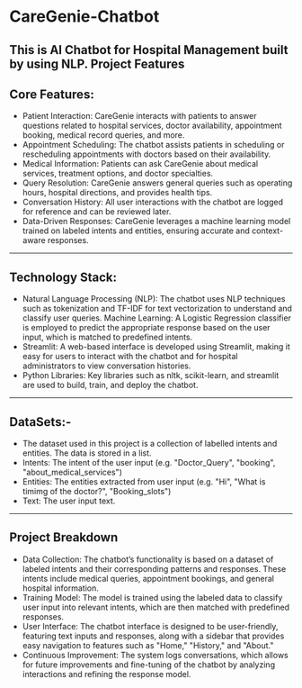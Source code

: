 # CareGenie-Chatbot
This is AI Chatbot for Hospital Management built by using NLP.
Project Features
---
## Core Features:
- Patient Interaction: CareGenie interacts with patients to answer questions related to hospital services, doctor availability, appointment booking, medical record queries, and more.
- Appointment Scheduling: The chatbot assists patients in scheduling or rescheduling appointments with doctors based on their availability.
- Medical Information: Patients can ask CareGenie about medical services, treatment options, and doctor specialties.
- Query Resolution: CareGenie answers general queries such as operating hours, hospital directions, and provides health tips.
- Conversation History: All user interactions with the chatbot are logged for reference and can be reviewed later.
- Data-Driven Responses: CareGenie leverages a machine learning model trained on labeled intents and entities, ensuring accurate and context-aware responses.
---
## Technology Stack:
- Natural Language Processing (NLP): The chatbot uses NLP techniques such as tokenization and TF-IDF for text vectorization to understand and classify user queries.
Machine Learning: A Logistic Regression classifier is employed to predict the appropriate response based on the user input, which is matched to predefined intents.
- Streamlit: A web-based interface is developed using Streamlit, making it easy for users to interact with the chatbot and for hospital administrators to view conversation histories.
- Python Libraries: Key libraries such as nltk, scikit-learn, and streamlit are used to build, train, and deploy the chatbot.
---
## DataSets:-
- The dataset used in this project is a collection of labelled intents and entities. The data is stored in a list.
- Intents: The intent of the user input (e.g. "Doctor_Query", "booking", "about_medical_services")
- Entities: The entities extracted from user input (e.g. "Hi", "What is timimg of the doctor?", "Booking_slots")
- Text: The user input text.
---
## Project Breakdown
- Data Collection: The chatbot’s functionality is based on a dataset of labeled intents and their corresponding patterns and responses. These intents include medical queries, appointment bookings, and general hospital information.
- Training Model: The model is trained using the labeled data to classify user input into relevant intents, which are then matched with predefined responses.
- User Interface: The chatbot interface is designed to be user-friendly, featuring text inputs and responses, along with a sidebar that provides easy navigation to features such as "Home," "History," and "About."
- Continuous Improvement: The system logs conversations, which allows for future improvements and fine-tuning of the chatbot by analyzing interactions and refining the response model.
